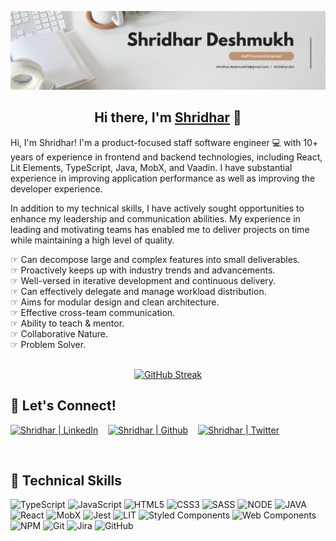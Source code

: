 ![banner](images/banner.png)

<h2 align="center">
Hi there, I'm <a href="http://shriidhar.dev/" target="_blank" rel="noreferrer">Shridhar</a> 👋
</h2>

Hi, I'm Shridhar! I'm a product-focused staff software engineer 💻 with 10+ years of experience in frontend and backend technologies, including React, Lit Elements, TypeScript, Java, MobX, and Vaadin. I have substantial experience in improving application performance as well as improving the developer experience.
<br />

In addition to my technical skills, I have actively sought opportunities to enhance my leadership and communication abilities. My experience in leading and motivating teams has enabled me to deliver projects on time while maintaining a high level of quality.
<br />

☞ Can decompose large and complex features into small deliverables. <br />
☞ Proactively keeps up with industry trends and advancements. <br />
☞ Well-versed in iterative development and continuous delivery. <br />
☞ Can effectively delegate and manage workload distribution. <br />
☞ Aims for modular design and clean architecture. <br />
☞ Effective cross-team communication. <br />
☞ Ability to teach & mentor. <br />
☞ Collaborative Nature. <br />
☞ Problem Solver.
<br /> <br />

<div align="center">

[![GitHub Streak](http://github-readme-streak-stats.herokuapp.com?user=Shridhad&theme=dark&hide_border=true&exclude_days=Sun%2CSat&ring=FFFFFF&fire=FFFFFF&currStreakLabel=FFFFFF&excludeDaysLabel=03030300)](https://git.io/streak-stats)
  
</div>



## 🤝 Let's Connect!

<a href="https://www.linkedin.com/in/shriidhar/"><img src="https://img.shields.io/badge/linkedin-0077B5.svg?&style=for-the-badge&logo=linkedin&logoColor=white" alt="Shridhar | LinkedIn" /></a> &nbsp;&nbsp; 
<a href="https://github.com/Shridhad" target="_blank"><img src="https://img.shields.io/badge/GitHub-100000?style=for-the-badge&logo=github&logoColor=white" alt="Shridhar | Github" /></a> &nbsp;&nbsp;
<a href="https://twitter.com/_shriidhar"><img src="https://img.shields.io/badge/twitter-1DA1F2.svg?&style=for-the-badge&logo=twitter&logoColor=white" alt="Shridhar | Twitter" /></a>

<br />

## 💼 Technical Skills

![TypeScript](https://img.shields.io/badge/typescript-007ACC.svg?style=for-the-badge&logo=typescript&logoColor=white)
![JavaScript](https://img.shields.io/badge/javascript-323330.svg?style=for-the-badge&logo=javascript&logoColor=F7DF1E)
![HTML5](https://img.shields.io/badge/html-E34F26.svg?style=for-the-badge&logo=html5&logoColor=white)
![CSS3](https://img.shields.io/badge/css-1572B6.svg?style=for-the-badge&logo=css3&logoColor=white)
![SASS](https://img.shields.io/badge/SASS-d75893?style=for-the-badge&logo=sass&logoColor=white)
![NODE](https://img.shields.io/badge/Node.js-43853D?style=for-the-badge&logo=node.js&logoColor=white)
![JAVA](https://img.shields.io/badge/Java-ED8B00?style=for-the-badge&logo=java&logoColor=white)
<br />
![React](https://img.shields.io/badge/react-20232a.svg?style=for-the-badge&logo=react&logoColor=61DAFB)
![MobX](https://img.shields.io/badge/mobx-white.svg?style=for-the-badge&logo=mobx&logoColor=FF9955)
![Jest](https://img.shields.io/badge/jest-C21325.svg?style=for-the-badge&logo=Jest)
![LIT](https://img.shields.io/badge/lit-324FFF.svg?style=for-the-badge&logo=Lit)
![Styled Components](https://img.shields.io/badge/styled--components-DB7093?style=for-the-badge&logo=styled-components&logoColor=white)
![Web Components](https://img.shields.io/badge/web_components-29ABE2.svg?style=for-the-badge&logo=webcomponentsdotorg&logoColor=white)
<br />
![NPM](https://img.shields.io/badge/NPM-000000.svg?style=for-the-badge&logo=npm&logoColor=white)
![Git](https://img.shields.io/badge/git-F05033.svg?style=for-the-badge&logo=git&logoColor=white)
![Jira](https://img.shields.io/badge/jira-0052CC.svg?style=for-the-badge&logo=jira&logoColor=white)
![GitHub](https://img.shields.io/badge/Github_Actions-181717.svg?style=for-the-badge&logo=github-actions&logoColor=white)

